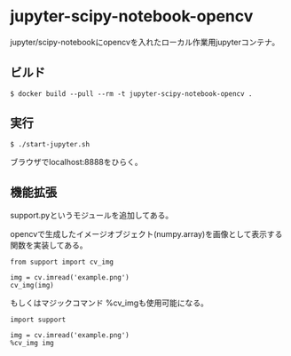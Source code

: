 jupyter-scipy-notebook-opencv
================================

jupyter/scipy-notebookにopencvを入れたローカル作業用jupyterコンテナ。

ビルド
-----

```
$ docker build --pull --rm -t jupyter-scipy-notebook-opencv .
```

実行
-----

```
$ ./start-jupyter.sh
```

ブラウザでlocalhost:8888をひらく。


機能拡張
---------

support.pyというモジュールを追加してある。

opencvで生成したイメージオブジェクト(numpy.array)を画像として表示する関数を実装してある。

```
from support import cv_img

img = cv.imread('example.png')
cv_img(img)

```
もしくはマジックコマンド %cv_imgも使用可能になる。

```
import support

img = cv.imread('example.png')
%cv_img img
```

